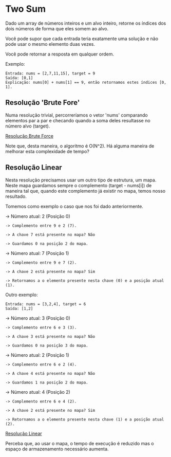 # Two Sum

Dado um array de números inteiros e um alvo inteiro, retorne os índices dos dois números de forma que eles somem ao alvo.

Você pode supor que cada entrada teria exatamente uma solução e não pode usar o mesmo elemento duas vezes.

Você pode retornar a resposta em qualquer ordem.

Exemplo:
```
Entrada: nums = [2,7,11,15], target = 9
Saída: [0,1]
Explicação: nums[0] + nums[1] == 9, então retornamos estes índices [0, 1].
```

## Resolução 'Brute Fore'
Numa resolução trivial, percorreríamos o vetor 'nums' comparando elementos par a par e checando quando a soma deles resultasse no número alvo (target).

[Resolução Brute Force](https://github.com/GusSampaio/LeetCode_InterviewQuestions/blob/main/twoSum/solucao1.cpp)

Note que, desta maneira, o algoritmo é O(N^2). Há alguma maneira de melhorar esta complexidade de tempo?

## Resolução Linear
Nesta resolução precisamos usar um outro tipo de estrutura, um mapa. 
Neste mapa guardamos sempre o complemento (target - nums[i]) de maneira tal que, quando este complemento já existir no mapa, temos nosso resultado.

Tomemos como exemplo o caso que nos foi dado anteriormente.

-> Número atual: 2 (Posição 0)

    -> Complemento entre 9 e 2 (7).

    -> A chave 7 está presente no mapa? Não

    -> Guardamos 0 na posição 2 do mapa.


-> Número atual: 7 (Posição 1)

    -> Complemento entre 9 e 7 (2).

    -> A chave 2 está presente no mapa? Sim

    -> Retornamos a o elemento presente nesta chave (0) e a posição atual (1).


Outro exemplo:
```
Entrada: nums = [3,2,4], target = 6
Saída: [1,2]
```

-> Número atual: 3 (Posição 0)

    -> Complemento entre 6 e 3 (3).

    -> A chave 3 está presente no mapa? Não

    -> Guardamos 0 na posição 3 do mapa.


-> Número atual: 2 (Posição 1)

    -> Complemento entre 6 e 2 (4).

    -> A chave 4 está presente no mapa? Não

    -> Guardamos 1 na posição 2 do mapa.


-> Número atual: 4 (Posição 2)

    -> Complemento entre 6 e 4 (2).

    -> A chave 2 está presente no mapa? Sim

    -> Retornamos a o elemento presente nesta chave (1) e a posição atual (2).

[Resolução Linear](https://github.com/GusSampaio/LeetCode_InterviewQuestions/blob/main/twoSum/solucao2.cpp)

Perceba que, ao usar o mapa, o tempo de execução é reduzido mas o espaço de armazenamento necessário aumenta.

